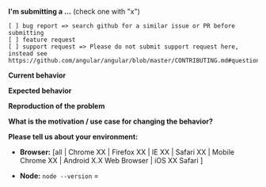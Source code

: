 **I'm submitting a ...**  (check one with "x")
```
[ ] bug report => search github for a similar issue or PR before submitting
[ ] feature request
[ ] support request => Please do not submit support request here, instead see https://github.com/angular/angular/blob/master/CONTRIBUTING.md#question
```

**Current behavior** 
<!-- Describe how the bug manifests. -->

**Expected behavior**
<!-- Describe what the behavior would be without the bug. -->

**Reproduction of the problem**
<!-- If the current behavior is a bug or you can illustrate your feature request better with an example, please provide the steps to reproduce and if possible a minimal demo of the problem via https://plnkr.co or similar -->

**What is the motivation / use case for changing the behavior?**
<!-- Describe the motivation or the concrete use case -->

**Please tell us about your environment:**
<!--Operating system, IDE, Extension, ... -->

* **Browser:** [all | Chrome XX | Firefox XX | IE XX | Safari XX | Mobile Chrome XX | Android X.X Web Browser | iOS XX Safari ] 
<!-- All browsers where this could be reproduced -->
 
* **Node:** `node --version` = 

